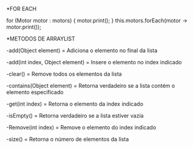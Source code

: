 *FOR EACH

for (Motor motor : motors) {
motor.print();
}
this.motors.forEach(motor -> motor.print());



*METODOS DE ARRAYLIST

-add(Object element) = Adiciona o elemento no final da lista

-add(int index, Object element) = Insere o elemento no index indicado

-clear() = Remove todos os elementos da lista

-contains(Object element) = Retorna verdadeiro se a lista contém o
elemento especificado

-get(int index) = Retorna o elemento da index indicado

-isEmpty() = Retorna verdadeiro se a lista estiver vazia

-Remove(int index) = Remove o elemento do index indicado

-size() = Retorna o número de elementos da lista
